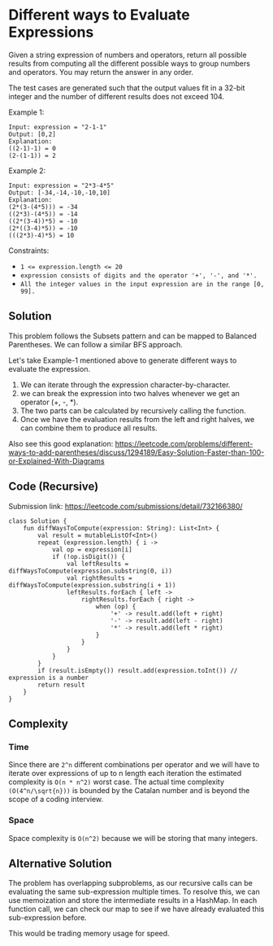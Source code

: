 # Different ways to Evaluate Expressions
Given a string expression of numbers and operators, return all possible results from computing all the different possible ways to group numbers and operators. You may return the answer in any order.

The test cases are generated such that the output values fit in a 32-bit integer and the number of different results does not exceed 104.

Example 1:
```
Input: expression = "2-1-1"
Output: [0,2]
Explanation:
((2-1)-1) = 0
(2-(1-1)) = 2
```
Example 2:
```
Input: expression = "2*3-4*5"
Output: [-34,-14,-10,-10,10]
Explanation:
(2*(3-(4*5))) = -34
((2*3)-(4*5)) = -14
((2*(3-4))*5) = -10
(2*((3-4)*5)) = -10
(((2*3)-4)*5) = 10
```

Constraints:
* `1 <= expression.length <= 20`
* `expression consists of digits and the operator '+', '-', and '*'.`
* `All the integer values in the input expression are in the range [0, 99].`

## Solution
This problem follows the Subsets pattern and can be mapped to Balanced Parentheses. We can follow a similar BFS approach.

Let's take Example-1 mentioned above to generate different ways to evaluate the expression.

1. We can iterate through the expression character-by-character.
1. we can break the expression into two halves whenever we get an operator (+, -, \*).
1. The two parts can be calculated by recursively calling the function.
1. Once we have the evaluation results from the left and right halves, we can combine them to produce all results.

Also see this good explanation: https://leetcode.com/problems/different-ways-to-add-parentheses/discuss/1294189/Easy-Solution-Faster-than-100-or-Explained-With-Diagrams
## Code (Recursive)
Submission link: https://leetcode.com/submissions/detail/732166380/
```
class Solution {
    fun diffWaysToCompute(expression: String): List<Int> {
        val result = mutableListOf<Int>()
        repeat (expression.length) { i ->
            val op = expression[i]
            if (!op.isDigit()) {
                val leftResults = diffWaysToCompute(expression.substring(0, i))
                val rightResults = diffWaysToCompute(expression.substring(i + 1))
                leftResults.forEach { left ->
                    rightResults.forEach { right ->
                        when (op) {
                            '+' -> result.add(left + right)
                            '-' -> result.add(left - right)
                            '*' -> result.add(left * right)
                        }
                    }
                }
            }
        }
        if (result.isEmpty()) result.add(expression.toInt()) // expression is a number
        return result
    }
}
```
## Complexity
### Time
Since there are `2^n` different combinations per operator and we will have to iterate over expressions of up to n length each iteration the estimated complexity is `O(n * n^2)` worst case. The actual time complexity `(O(4^n/\sqrt{n}))` is bounded by the Catalan number and is beyond the scope of a coding interview.
### Space
Space complexity is `O(n^2)` because we will be storing that many integers.
## Alternative Solution
The problem has overlapping subproblems, as our recursive calls can be evaluating the same sub-expression multiple times. To resolve this, we can use memoization and store the intermediate results in a HashMap. In each function call, we can check our map to see if we have already evaluated this sub-expression before.

This would be trading memory usage for speed.
